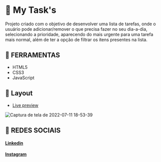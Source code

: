 # 📍 My Task's
Projeto criado com o objetivo de desenvolver uma lista de tarefas, onde o usuário pode adicionar/remover o que precisa fazer no seu dia-a-dia, selecionando a prioridade, aparecendo do mais urgente para uma tarefa mais normal, além de ter a opção de filtrar os itens presentes na lista.

## 🔨 FERRAMENTAS
- HTML5
- CSS3
- JavaScript

## 🎨 Layout

- <a href="https://matheusfelipetp.github.io/my-tasks/">Live preview</a>

![Captura de tela de 2022-07-11 18-53-39](https://user-images.githubusercontent.com/102761014/178365634-01c242b8-11c0-4ead-9978-70b66a4fcec1.png)


## 📱 REDES SOCIAIS
#### [Linkedin](https://www.linkedin.com/in/matheusfelipetp/)

#### [Instagram](https://www.instagram.com/matheusfelipetp/)
